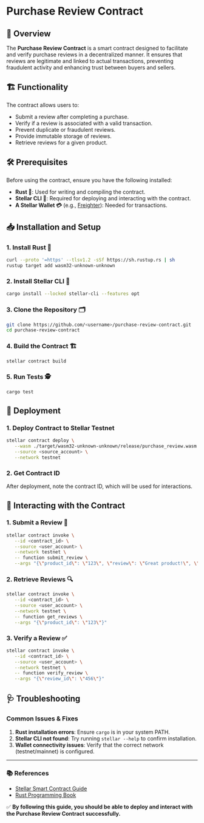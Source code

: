 # Purchase Review Contract

## 📌 Overview

The **Purchase Review Contract** is a smart contract designed to facilitate and verify purchase reviews in a decentralized manner. It ensures that reviews are legitimate and linked to actual transactions, preventing fraudulent activity and enhancing trust between buyers and sellers.

## 🏗 Functionality

The contract allows users to:

- Submit a review after completing a purchase.
- Verify if a review is associated with a valid transaction.
- Prevent duplicate or fraudulent reviews.
- Provide immutable storage of reviews.
- Retrieve reviews for a given product.

## 🛠 Prerequisites

Before using the contract, ensure you have the following installed:

- **Rust 🦀**: Used for writing and compiling the contract.
- **Stellar CLI 📡**: Required for deploying and interacting with the contract.
- **A Stellar Wallet 💳** (e.g., [Freighter](https://www.freighter.app/)): Needed for transactions.

## 📥 Installation and Setup

### 1. Install Rust 🦀

```bash
curl --proto '=https' --tlsv1.2 -sSf https://sh.rustup.rs | sh
rustup target add wasm32-unknown-unknown
```

### 2. Install Stellar CLI 📡

```bash
cargo install --locked stellar-cli --features opt
```

### 3. Clone the Repository 🗂️

```bash
git clone https://github.com/<username>/purchase-review-contract.git
cd purchase-review-contract
```

### 4. Build the Contract 🏗️

```bash
stellar contract build
```

### 5. Run Tests 🕵️

```bash
cargo test
```

## 🚀 Deployment

### 1. Deploy Contract to Stellar Testnet

```bash
stellar contract deploy \
   --wasm ./target/wasm32-unknown-unknown/release/purchase_review.wasm \
   --source <source_account> \
   --network testnet
```

### 2. Get Contract ID

After deployment, note the contract ID, which will be used for interactions.

## 🔗 Interacting with the Contract

### 1. Submit a Review 📝

```bash
stellar contract invoke \
   --id <contract_id> \
   --source <user_account> \
   --network testnet \
   -- function submit_review \
   --args "{\"product_id\": \"123\", \"review\": \"Great product!\", \"rating\": 5}"
```

### 2. Retrieve Reviews 🔍

```bash
stellar contract invoke \
   --id <contract_id> \
   --source <user_account> \
   --network testnet \
   -- function get_reviews \
   --args "{\"product_id\": \"123\"}"
```

### 3. Verify a Review ✅

```bash
stellar contract invoke \
   --id <contract_id> \
   --source <user_account> \
   --network testnet \
   -- function verify_review \
   --args "{\"review_id\": \"456\"}"
```

## 🩺 Troubleshooting

### Common Issues & Fixes

1. **Rust installation errors**: Ensure `cargo` is in your system PATH.
2. **Stellar CLI not found**: Try running `stellar --help` to confirm installation.
3. **Wallet connectivity issues**: Verify that the correct network (testnet/mainnet) is configured.

---

### 📚 References

- [Stellar Smart Contract Guide](https://developers.stellar.org/#smart-contract-developers)
- [Rust Programming Book](https://doc.rust-lang.org/book/)

✅ **By following this guide, you should be able to deploy and interact with the Purchase Review Contract successfully.**
